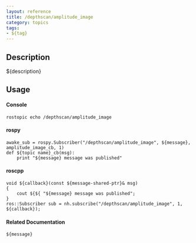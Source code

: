 ```yaml
---
layout: reference
title: /depthscan/amplitude_image
category: topics
tags: 
- ${tag}
---
```


## Description
${description}

## Usage
#### Console
```
rostopic echo /depthscan/amplitude_image
```

#### rospy
```
awake_sub = rospy.Subscriber("/depthscan/amplitude_image", ${message}, amplitude_image_cb, 1)
def ${topic name}_cb(msg):
    print "${message} message was published"
```

#### roscpp
```
void ${callback}(const ${message-shared-ptr}& msg)
{
    cout ${${ "${message} message was published";
}
ros::Subscriber sub = nh.subscribe("/depthscan/amplitude_image", 1, ${callback});
```

#### Related Documentation
``${message}``  